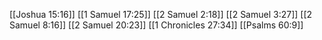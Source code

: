 [[Joshua 15:16]]
[[1 Samuel 17:25]]
[[2 Samuel 2:18]]
[[2 Samuel 3:27]]
[[2 Samuel 8:16]]
[[2 Samuel 20:23]]
[[1 Chronicles 27:34]]
[[Psalms 60:9]]
